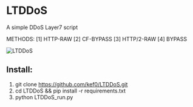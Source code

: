 # LTDDoS
A simple DDoS Layer7 script

METHODS:
[1] HTTP-RAW
[2] CF-BYPASS
[3] HTTP/2-RAW
[4] BYPASS

![LTDDoS](https://github.com/kef0/LTDDoS/assets/45327810/01973880-4fef-4db6-9ae8-328fcbd2f43e)

## Install:
1. git clone https://github.com/kef0/LTDDoS.git
2. cd LTDDoS && pip install -r requirements.txt
3. python LTDDoS_run.py

